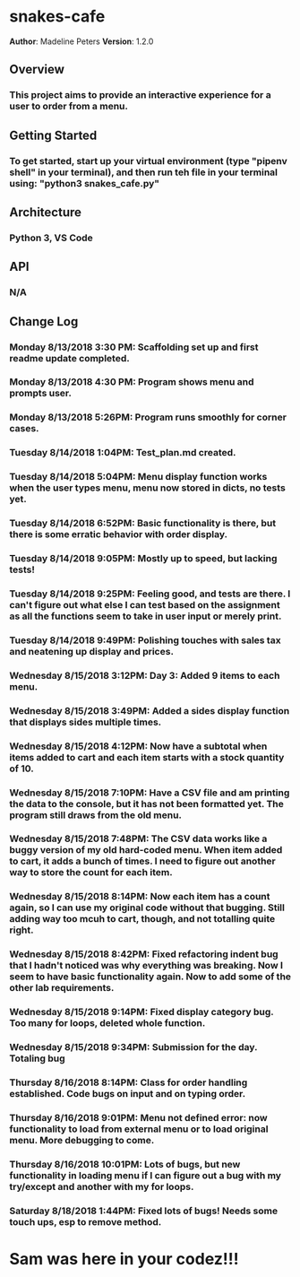# snakes-cafe

**Author**: Madeline Peters
**Version**: 1.2.0

## Overview
### This project aims to provide an interactive experience for a user to order from a menu.

## Getting Started
### To get started, start up your virtual environment (type "pipenv shell" in your terminal), and then run teh file in your terminal using: "python3 snakes_cafe.py"

## Architecture
### Python 3, VS Code

## API
### N/A

## Change Log
### Monday 8/13/2018 3:30 PM: Scaffolding set up and first readme update completed.
### Monday 8/13/2018 4:30 PM: Program shows menu and prompts user.
### Monday 8/13/2018 5:26PM: Program runs smoothly for corner cases.
### Tuesday 8/14/2018 1:04PM: Test_plan.md created.
### Tuesday 8/14/2018 5:04PM: Menu display function works when the user types menu, menu now stored in dicts, no tests yet.
### Tuesday 8/14/2018 6:52PM: Basic functionality is there, but there is some erratic behavior with order display.
### Tuesday 8/14/2018 9:05PM: Mostly up to speed, but lacking tests!
### Tuesday 8/14/2018 9:25PM: Feeling good, and tests are there. I can't figure out what else I can test based on the assignment as all the functions seem to take in user input or merely print.
### Tuesday 8/14/2018 9:49PM: Polishing touches with sales tax and neatening up display and prices.
### Wednesday 8/15/2018 3:12PM: Day 3: Added 9 items to each menu.
### Wednesday 8/15/2018 3:49PM: Added a sides display function that displays sides multiple times.
### Wednesday 8/15/2018 4:12PM: Now have a subtotal when items added to cart and each item starts with a stock quantity of 10.
### Wednesday 8/15/2018 7:10PM: Have a CSV file and am printing the data to the console, but it has not been formatted yet. The program still draws from the old menu.
### Wednesday 8/15/2018 7:48PM: The CSV data works like a buggy version of my old hard-coded menu. When item added to cart, it adds a bunch of times. I need to figure out another way to store the count for each item.
### Wednesday 8/15/2018 8:14PM: Now each item has a count again, so I can use my original code without that bugging. Still adding way too mcuh to cart, though, and not totalling quite right.
### Wednesday 8/15/2018 8:42PM: Fixed refactoring indent bug that I hadn't noticed was why everything was breaking. Now I seem to have basic functionality again. Now to add some of the other lab requirements.
### Wednesday 8/15/2018 9:14PM: Fixed display category bug. Too many for loops, deleted whole function.
### Wednesday 8/15/2018 9:34PM: Submission for the day. Totaling bug
### Thursday 8/16/2018 8:14PM: Class for order handling established. Code bugs on input and on typing order.
### Thursday 8/16/2018 9:01PM: Menu not defined error: now functionality to load from external menu or to load original menu. More debugging to come.
### Thursday 8/16/2018 10:01PM: Lots of bugs, but new functionality in loading menu if I can figure out a bug with my try/except and another with my for loops.
### Saturday 8/18/2018 1:44PM: Fixed lots of bugs! Needs some touch ups, esp to remove method.

# Sam was here in your codez!!!
